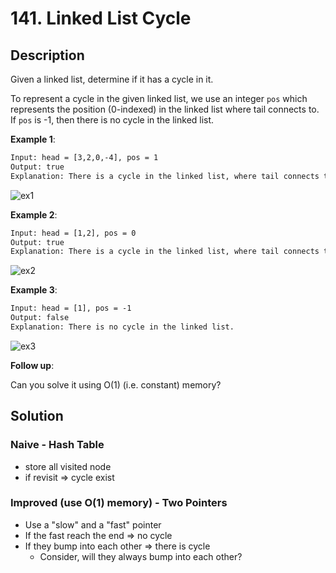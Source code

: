 # 141. Linked List Cycle

## Description

Given a linked list, determine if it has a cycle in it.

To represent a cycle in the given linked list, we use an integer `pos` which represents the position (0-indexed) in the linked list where tail connects to. If `pos` is -1, then there is no cycle in the linked list.

**Example 1**:

```txt
Input: head = [3,2,0,-4], pos = 1
Output: true
Explanation: There is a cycle in the linked list, where tail connects to the second node.
```

![ex1](https://assets.leetcode.com/uploads/2018/12/07/circularlinkedlist.png)

**Example 2**:

```txt
Input: head = [1,2], pos = 0
Output: true
Explanation: There is a cycle in the linked list, where tail connects to the first node.
```

![ex2](https://assets.leetcode.com/uploads/2018/12/07/circularlinkedlist_test2.png)

**Example 3**:

```txt
Input: head = [1], pos = -1
Output: false
Explanation: There is no cycle in the linked list.
```

![ex3](https://assets.leetcode.com/uploads/2018/12/07/circularlinkedlist_test3.png)

**Follow up**:

Can you solve it using O(1) (i.e. constant) memory?

## Solution

### Naive - Hash Table

* store all visited node
* if revisit => cycle exist

### Improved (use O(1) memory) - Two Pointers

* Use a "slow" and a "fast" pointer
* If the fast reach the end => no cycle
* If they bump into each other => there is cycle
  * Consider, will they always bump into each other?
